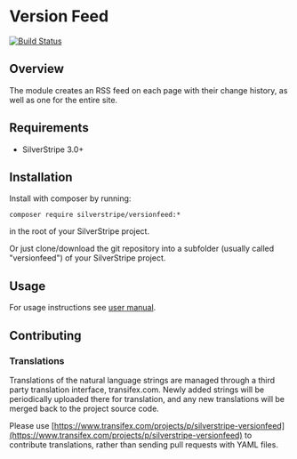 # Version Feed

[![Build Status](https://secure.travis-ci.org/silverstripe-labs/silverstripe-versionfeed.png)](http://travis-ci.org/silverstripe-labs/silverstripe-versionfeed)

## Overview

The module creates an RSS feed on each page with their change history, as well as one for the entire site.

## Requirements

 * SilverStripe 3.0+

## Installation

Install with composer by running:

	composer require silverstripe/versionfeed:*

in the root of your SilverStripe project.

Or just clone/download the git repository into a subfolder (usually called "versionfeed") of your SilverStripe project.

## Usage

For usage instructions see [user manual](docs/en/user.md).

## Contributing

### Translations

Translations of the natural language strings are managed through a third party translation interface, transifex.com. Newly added strings will be periodically uploaded there for translation, and any new translations will be merged back to the project source code.

Please use [https://www.transifex.com/projects/p/silverstripe-versionfeed](https://www.transifex.com/projects/p/silverstripe-versionfeed) to contribute translations, rather than sending pull requests with YAML files.